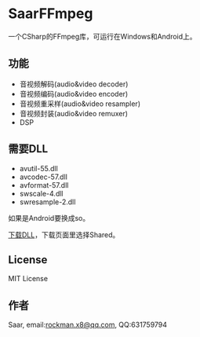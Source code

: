 # SaarFFmpeg

一个CSharp的FFmpeg库，可运行在Windows和Android上。

功能
------
* 音视频解码(audio&video decoder)
* 音视频编码(audio&video encoder)
* 音视频重采样(audio&video resampler)
* 音视频封装(audio&video remuxer)
* DSP

需要DLL
------
* avutil-55.dll
* avcodec-57.dll
* avformat-57.dll
* swscale-4.dll
* swresample-2.dll
 
如果是Android要换成so。

[下载DLL](http://ffmpeg.zeranoe.com/builds/)，下载页面里选择Shared。

License
------
MIT License

作者
------
Saar, email:rockman.x8@qq.com, QQ:631759794
